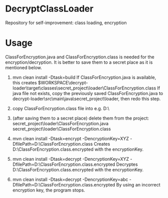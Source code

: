# DecryptClassLoader

Repository for self-improvement: class loading, encryption

# Usage

ClassForEncryption.java and ClassForEncryption.class is needed for the encryption/decryption. 
It is better to save them to a secret place as it is mentioned below.

1. mvn clean install -Dtask=build
	If ClassForEncryption.java is available, this creates 
	$WORKSPACE\decrypt-loader\target\classes\secret_project\loader\ClassForEncryption.class 
	If java file not exists, copy the previously saved ClassForEncryption.java 
	to decrypt-loader\src\main\java\secret_project\loader, then redo this step.

2. copy ClassForEncryption.class file into e.g. D:\
3. (after saving them to a secret place) delete them from the project:
	secret_project\loader\ClassForEncryption.java
	secret_project\loader\ClassForEncryption.class

4. mvn clean install -Dtask=encrypt -DencryptionKey=XYZ -DfilePath=D:\ClassForEncryption.class
	Creates D:\ClassForEncryption.class.encrypted with the encryptionKey.

5. mvn clean install -Dtask=decrypt -DencryptionKey=XYZ -DfilePath=D:\ClassForEncryption.class.encrypted
	Decryptes D:\ClassForEncryption.class.encrypted with the encryptionKey.

6. mvn clean install -Dtask=decrypt -DencryptionKey=abc -DfilePath=D:\ClassForEncryption.class.encrypted
	By using an incorrect encryption key, the program stops.
